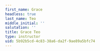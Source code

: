 ```yaml
---
first_name: Grace
headless: true
last_name: Teo
middle_initial: ''
salutation: ''
title: Grace Teo
type: instructor
uid: 5b92b5cd-4c83-38a6-da2f-9ae89a5bfc74
---
```

